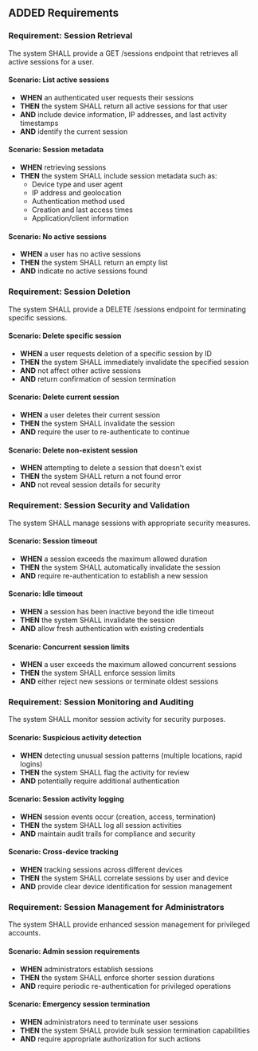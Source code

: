 ## ADDED Requirements

### Requirement: Session Retrieval
The system SHALL provide a GET /sessions endpoint that retrieves all active sessions for a user.

#### Scenario: List active sessions
- **WHEN** an authenticated user requests their sessions
- **THEN** the system SHALL return all active sessions for that user
- **AND** include device information, IP addresses, and last activity timestamps
- **AND** identify the current session

#### Scenario: Session metadata
- **WHEN** retrieving sessions
- **THEN** the system SHALL include session metadata such as:
  - Device type and user agent
  - IP address and geolocation
  - Authentication method used
  - Creation and last access times
  - Application/client information

#### Scenario: No active sessions
- **WHEN** a user has no active sessions
- **THEN** the system SHALL return an empty list
- **AND** indicate no active sessions found

### Requirement: Session Deletion
The system SHALL provide a DELETE /sessions endpoint for terminating specific sessions.

#### Scenario: Delete specific session
- **WHEN** a user requests deletion of a specific session by ID
- **THEN** the system SHALL immediately invalidate the specified session
- **AND** not affect other active sessions
- **AND** return confirmation of session termination

#### Scenario: Delete current session
- **WHEN** a user deletes their current session
- **THEN** the system SHALL invalidate the session
- **AND** require the user to re-authenticate to continue

#### Scenario: Delete non-existent session
- **WHEN** attempting to delete a session that doesn't exist
- **THEN** the system SHALL return a not found error
- **AND** not reveal session details for security

### Requirement: Session Security and Validation
The system SHALL manage sessions with appropriate security measures.

#### Scenario: Session timeout
- **WHEN** a session exceeds the maximum allowed duration
- **THEN** the system SHALL automatically invalidate the session
- **AND** require re-authentication to establish a new session

#### Scenario: Idle timeout
- **WHEN** a session has been inactive beyond the idle timeout
- **THEN** the system SHALL invalidate the session
- **AND** allow fresh authentication with existing credentials

#### Scenario: Concurrent session limits
- **WHEN** a user exceeds the maximum allowed concurrent sessions
- **THEN** the system SHALL enforce session limits
- **AND** either reject new sessions or terminate oldest sessions

### Requirement: Session Monitoring and Auditing
The system SHALL monitor session activity for security purposes.

#### Scenario: Suspicious activity detection
- **WHEN** detecting unusual session patterns (multiple locations, rapid logins)
- **THEN** the system SHALL flag the activity for review
- **AND** potentially require additional authentication

#### Scenario: Session activity logging
- **WHEN** session events occur (creation, access, termination)
- **THEN** the system SHALL log all session activities
- **AND** maintain audit trails for compliance and security

#### Scenario: Cross-device tracking
- **WHEN** tracking sessions across different devices
- **THEN** the system SHALL correlate sessions by user and device
- **AND** provide clear device identification for session management

### Requirement: Session Management for Administrators
The system SHALL provide enhanced session management for privileged accounts.

#### Scenario: Admin session requirements
- **WHEN** administrators establish sessions
- **THEN** the system SHALL enforce shorter session durations
- **AND** require periodic re-authentication for privileged operations

#### Scenario: Emergency session termination
- **WHEN** administrators need to terminate user sessions
- **THEN** the system SHALL provide bulk session termination capabilities
- **AND** require appropriate authorization for such actions